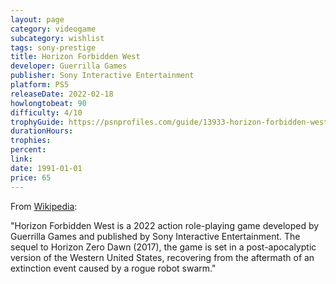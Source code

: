 ```yaml
---
layout: page
category: videogame
subcategory: wishlist
tags: sony-prestige
title: Horizon Forbidden West
developer: Guerrilla Games
publisher: Sony Interactive Entertainment
platform: PS5
releaseDate: 2022-02-18
howlongtobeat: 90
difficulty: 4/10
trophyGuide: https://psnprofiles.com/guide/13933-horizon-forbidden-west-trophy-guide
durationHours:
trophies:
percent:
link:
date: 1991-01-01
price: 65
---
```


From [Wikipedia](https://en.wikipedia.org/wiki/Horizon_Forbidden_West):

"Horizon Forbidden West is a 2022 action role-playing game developed by Guerrilla Games and published by Sony Interactive Entertainment. The sequel to Horizon Zero Dawn (2017), the game is set in a post-apocalyptic version of the Western United States, recovering from the aftermath of an extinction event caused by a rogue robot swarm."
